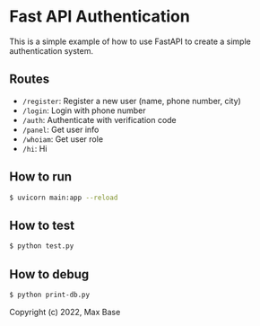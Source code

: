 # Fast API Authentication

This is a simple example of how to use FastAPI to create a simple authentication system.

## Routes

- `/register`: Register a new user (name, phone number, city)
- `/login`: Login with phone number
- `/auth`: Authenticate with verification code
- `/panel`: Get user info
- `/whoiam`: Get user role
- `/hi`: Hi

## How to run

```bash
$ uvicorn main:app --reload
```

## How to test

```bash
$ python test.py
```

## How to debug

```bash
$ python print-db.py
```

Copyright (c) 2022, Max Base
